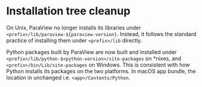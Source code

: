 # Installation tree cleanup

On Unix, ParaView no longer installs its libraries under
`<prefix>/lib/paraview-${paraview-version}`. Instead, it follows the standard practice of
installing them under `<prefix>/lib` directly.

Python packages built by ParaView are now built and installed under
`<prefix>/lib/python-$<python-version>/site-packages` on \*nixes, and
`<prefix>/bin/Lib/site-packages` on Windows. This is consistent with how
Python installs its packages on the two platforms. In macOS app bundle, the location
in unchanged i.e. `<app>/Contents/Python`.
